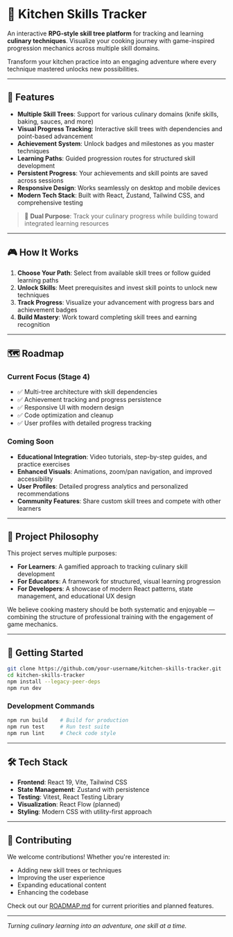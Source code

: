 # 🧭 Kitchen Skills Tracker

An interactive **RPG-style skill tree platform** for tracking and learning **culinary techniques**. Visualize your cooking journey with game-inspired progression mechanics across multiple skill domains.

Transform your kitchen practice into an engaging adventure where every technique mastered unlocks new possibilities.

---

## 🌟 Features

- **Multiple Skill Trees**: Support for various culinary domains (knife skills, baking, sauces, and more)
- **Visual Progress Tracking**: Interactive skill trees with dependencies and point-based advancement
- **Achievement System**: Unlock badges and milestones as you master techniques
- **Learning Paths**: Guided progression routes for structured skill development
- **Persistent Progress**: Your achievements and skill points are saved across sessions
- **Responsive Design**: Works seamlessly on desktop and mobile devices
- **Modern Tech Stack**: Built with React, Zustand, Tailwind CSS, and comprehensive testing

> 🎯 **Dual Purpose**: Track your culinary progress while building toward integrated learning resources

---

## 🎮 How It Works

1. **Choose Your Path**: Select from available skill trees or follow guided learning paths
2. **Unlock Skills**: Meet prerequisites and invest skill points to unlock new techniques
3. **Track Progress**: Visualize your advancement with progress bars and achievement badges
4. **Build Mastery**: Work toward completing skill trees and earning recognition

---

## 🗺️ Roadmap

### Current Focus (Stage 4)
- ✅ Multi-tree architecture with skill dependencies
- ✅ Achievement tracking and progress persistence  
- ✅ Responsive UI with modern design
- ✅ Code optimization and cleanup
- ✅ User profiles with detailed progress tracking

### Coming Soon
- **Educational Integration**: Video tutorials, step-by-step guides, and practice exercises
- **Enhanced Visuals**: Animations, zoom/pan navigation, and improved accessibility
- **User Profiles**: Detailed progress analytics and personalized recommendations
- **Community Features**: Share custom skill trees and compete with other learners

---

## 🧪 Project Philosophy

This project serves multiple purposes:

- **For Learners**: A gamified approach to tracking culinary skill development
- **For Educators**: A framework for structured, visual learning progression
- **For Developers**: A showcase of modern React patterns, state management, and educational UX design

We believe cooking mastery should be both systematic and enjoyable — combining the structure of professional training with the engagement of game mechanics.

---

## 🚀 Getting Started

```bash
git clone https://github.com/your-username/kitchen-skills-tracker.git
cd kitchen-skills-tracker
npm install --legacy-peer-deps
npm run dev
```

### Development Commands
```bash
npm run build    # Build for production
npm run test     # Run test suite
npm run lint     # Check code style
```

---

## 🛠️ Tech Stack

- **Frontend**: React 19, Vite, Tailwind CSS
- **State Management**: Zustand with persistence
- **Testing**: Vitest, React Testing Library
- **Visualization**: React Flow (planned)
- **Styling**: Modern CSS with utility-first approach

---

## 🤝 Contributing

We welcome contributions! Whether you're interested in:
- Adding new skill trees or techniques
- Improving the user experience
- Expanding educational content
- Enhancing the codebase

Check out our [ROADMAP.md](./ROADMAP.md) for current priorities and planned features.

---

*Turning culinary learning into an adventure, one skill at a time.*


